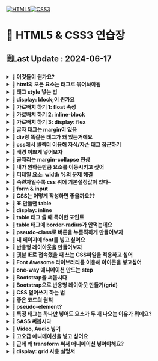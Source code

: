 [![HTML5](https://img.shields.io/badge/HTML5-E34F26?style=for-the-badge&logo=html5&logoColor=white)![CSS3](https://img.shields.io/badge/css3-%231572B6.svg?style=for-the-badge&logo=css3&logoColor=white)](https://github.com/MinSungJe/FrontEnd_Prac)
# 📝 HTML5 & CSS3 연습장
## 🗒️Last Update : 2024-06-17
<details>
<summary><b>🤔 이것들이 뭔가요?</b></summary>

- HTML5
    - 모든 페이지의 기본적인 틀과 내용을 작성하는 언어
    - div로 대표되는 박스로 생각하면 구조 이해가 편할거임
- CSS3
    - HTML5 속 특정 class를 꾸미는 style을 저장하는 언어
    - <code>&lt;link rel="stylesheet" href="main.css"&gt;</code>로 연결

</details>

<details>
<summary><b>🤔 html의 모든 요소는 태그로 묶어놔야됨</b></summary>

- 모든 요소는 태그로 열고 태그로 닫아서 사용함
- h1~h6, p, button, a, img, ul, ol, li 등의 태그가 있음

</details>

<details>
<summary><b>🤔 태그 style 넣는 법</b></summary>

- 태그에다가 style 속성을 넣어도 되고
- 셀렉터로 선택해서 css로 style을 넣어도 됨
- 이렇게 사용할려면 css 연결 필수
- 스타일이 겹치는 상황이면 우선순위가 적용됨: tag -> class(.) -> id(#) -> style 속성 직접넣기
- 일부 스타일은 자동으로 부모 -> 자식으로 inherit 됨

</details>

<details>
<summary><b>🤔 display: block;이 뭔가요</b></summary>

- 가로행을 전부다 차지하도록 하는 스타일 속성
- p, div 등의 태그는 기본적으로 가지고 있음

</details>

<details>
<summary><b>🤔 가로배치 하기 1: float 속성</b></summary>

- <code>float: left;</code> : 붕 띄워서 왼쪽 정렬
- <code>float: right;</code> : 붕 띄워서 오른쪽 정렬
- 이 속성을 사용하면 다음 요소들이 붕 띄워진 요소들 뒤로 이동하게 됨
- 그래서 다음에 오는 요소에 clear: both;를 넣은 태그를 넣어둬야 함 -> float로 발생하는 이상한 현상 해결(float: left는 clear: left로 해결하는 식)
- 공중에 떠 있어서 띄워져 있는 요소 밑으로 margin이 적용되는 등의 문제가 발생하니 ❗<b>가상의 <code>clear: both</code> div박스를 활용</b>해보자

</details>

<details>
<summary><b>🤔 가로배치 하기 2: inline-block</b></summary>

- 가로로 두게 하고 싶다면 <code>display: inline-block</code>을 넣으면 됨
- inline-block: 어울림, 다른거랑 같이 있도록 display 속성을 설정가능
- 주의할 점은 둘 사이에 뭔가를 넣으면 그만큼 간격이 존재한다는 점(공백 제거)
- 사이에 주석기호를 써서 코드를 보기 좋게 바꿀 수 있음
- 혹은 부모에다가 font-size: 0px로 줘서 중간에 있는 요소들이 뭐가 있던간에 크기를 0으로 만들 수 있음
- 심지어 박스 안에다가 뭐 넣어도 틀어짐 -> <code>vertical-align: top;</code>으로 설정해서 해결
    - 그 이유는 글자의 baseline 위쪽에 박스를 채우려하기 때문 -> 마치 박스를 글자처럼 봐버림
- ❗<b>정리: <code>display: inline-block</code>은 자기 크기만큼 자리차지함</b>
    - 공백 제거 필요
    - 주변에 글이 있으면 가끔 이상해짐

</details>

<details>
<summary><b>🤔 가로배치 하기 3: display: flex</b></summary>

- <b>박스들을 감싸는 부모 요소에게 <code>display: flex;</code> 넣으면 배치 끝</b>
- flex 특징
    - table 폭하고 비슷하게 동작: width를 설정하면 무조건 그 크기대로 맞추는게 아니라 맞추려고 "노력"함
    - width 크면 밑으로 보내고 싶을 때는 <code>flex-wrap: wrap;</code> 사용
    - ❗<b>정렬은 justify-content 속성 사용</b>
    - ❗<b>flex 이용 시 세로 배치: <code>flex-direction: row/column;</code> 사용</b>
    - ❗<b>flex 이용 시 상하정렬: align-items 속성 사용</b>
    - ❗<b>특정 박스만 크기를 키우고 싶을 때 배수 적용 가능!!: <code>flex-grow: 숫자;</code></b>
</details>

<details>
<summary><b>🤔 글자 태그는 margin이 있음</b></summary>

- h4, p 등의 글자를 보여주는 태그는 기본 margin이 있음!!
- 기본 margin을 조절해서 사이의 간격을 조절해보자

</details>

<details>
<summary><b>🤔 div랑 똑같은 태그가 왜 있는거에요</b></summary>

- 태그를 살펴보면 div랑 똑같은 기능의 태그가 있음
- nav, footer, section 등.. : 페이지의 구조를 구분하고 더 명확히 하기 위해 사용
- ❗<b>이 구분을 잘 사용한 페이지를 시멘틱하다고 표현한다!!</b>

</details>

<details>
<summary><b>🤔 css에서 셀렉터 이용해 자식/자손 태그 접근하기</b></summary>

- 셀렉터1 셀렉터2: 셀렉터1 안의 모든 셀렉터2에 접근
- 셀렉터1 > 셀렉터2: 셀렉터1 안의 <b>직계자식</b> 셀렉터2에 접근
- 셀렉터1, 셀렉터2: 셀렉터1, 셀렉터2에 둘다 접근(중복 선택 가능)
- (참고) 태그에 class 2개 이상 부여하려면 <code>class="이름1 이름2"</code> 이런식으로 넣으면 됨
- (참고2) 속성값으로 접근할 요소를 고르고 싶다면 <code>셀렉터[속성=속성값]</code> 이런 식으로 입력
- (참고3) 셀렉터1:nth-child(숫자): {숫자}번째 셀렉터1을 선택함
    - 여기서 숫자 말고 even, odd 넣어서 짝수홀수 할 수도 있고 3n+0 이런 식으로 넣어서 3의 배수만 스타일을 줄 수도 있음

</details>

<details>
<summary><b>🤔 배경 이쁘게 넣어보자</b></summary>

- 배경을 이미지로 넣고싶다면 background-image 속성 사용
- 배경이 너무 크다면 background-size 속성 사용
- 이미지는 기본적으로 너무 크다면 반복함 -> background-repeat 속성 사용
- 박스크기에 비해 이미지가 너무 작다면 background-size 속성으로 cover나 contain 지정
- cover를 준 경우 배경의 위치가 마음에 안들 수 있음(왼쪽부터 배경이 채워짐)
    - background-position 속성으로 left/center/right 지정
- background-attachment 같은 속성도 있음
- filter 속성으로 그림에 여러가지 보정(채도, 밝기조정 등)을 입힐 수 있음
- background-image 속성에 url()을 여러 개 지정하면 배경이 겹치게 할 수 있음

</details>

<details>
<summary><b>🤔 골때리는 margin-collapse 현상</b></summary>

- ❗<b>박스 2개의 테두리가 겹치면 margin도 합쳐짐!!! -> margin-collapse</b>
    - 위로 둘이 겹치든, 위아래로 둘이 겹치든 큰걸 우선적으로 적용함
- 해결방법 : 테두리를 안붙게 하면 됨
    - 예를 들어 부모태그에 padding을 넣는다던가 하는 식으로 해결
    
</details>

<details>
<summary><b>🤔 내가 원하는만큼 요소를 이동시키고 싶어</b></summary>

- 내가 원하는 만큼 요소를 이동시키고 싶다면
    - margin을 그만큼 줘서 밑으로 내리던가
    - position 속성을 부여하고 좌표이동을 시키면 됨
- position 부여하면
    - 내 기준점 설정하고 좌표 이동 가능(top, bottom, left, right)
    - 공중에 뜸
- <code>position: relative;</code>: 내 원래 위치를 기준으로 이동하세요~
- <code>position: static;</code>: 좌표이동하지 말아주세요
- <code>position: fixed;</code>: 현재 화면(viewport)이 기준
- <code>position: absolute;</code>: 내 부모 태그 중 position:relative;를 가진 부모 기준

</details>

<details>
<summary><b>🤔 디테일 요소: width %의 문제 해결</b></summary>

- width %를 주면 부모 태그의 %만큼의 크기를 갖게됨
- 문제: PC에서 너무 큼 -> max-width 사용으로 제한주기
- max-width 사용 시(혹은 width) 주의 점: width는 실제 너비가 아니라 content 영역의 너비를 의미함
- ❗<b>해결책: padding과 border를 전부 포함한 것을 width로 설정하라고 명령을 줄 수 있음</b>
    - <code>box-sizing: border-box;</code>
    - 참고로 원래 default는 <code>box-sizing: content-box</code>

</details>

<details>
<summary><b>🤔 숙련자일수록 css 위에 기본설정값이 있다~</b></summary>

- 숙련자들은 CSS 파일 맨 위에 호환성 이슈 해결책부터 첨부하는 경우가 있음
- 이걸 <b>normalize</b>라고 함
- 검색 키워드: normalize.css

</details>

<details>
<summary><b>🤔 form & input</b></summary>

- 사용자의 입력을 받는 태그: form태그 안에 input태그를 넣음
- form태그 속성
    - action = "경로"
    - method = "get", "post"
- input태그 속성
    - type = "text", "checkbox", "submit" 등 input태그 종류
    - value = "미리 채워진 값"
    - placeholder = "배경 글자"
    - name = "인풋 이름"
- input태그의 설명을 쓰기 위해 label 태그를 주로 활용함
    - for = "아이디" 적고 input태그에 id = "아이디" 넣어서 활용
- form태그 안에 input말고도 여러 태그를 넣을 수 있음
    - textarea
    - select태그 안에 option태그들 넣기: 옵션박스
    - button type="submit"

</details>

<details>
<summary><b>🤔 CSS는 어떻게 작성하면 좋을까요??</b></summary>

- 재사용가능하게 class를 만들어보자
    - ex) w-50, w-100 등..
- ❗<b>Object Oriented CSS</b> : 뼈대용 class, 살점용 class를 각각 제작해보자
    - ex1) btn 뼈대 class는 따로 만들고, bg-red / bg-blue
    - ex2) Utility class: f-small, f-mid, f-lg
    - 장점: css양이 줄어들고 유지보수가 편리해짐

</details>

<details>
<summary><b>🤔 표 만들땐 table</b></summary>

- ❗<b>가로 행을 먼저 그리고(tr) 세로 열을 그리면 된다(td)</b>
- 제목용 세로열 만들땐 tr 대신 th
- 제목 행(tr)은 thead에, 일반 행(tr)은 tbody에 넣으면 좋음
- table은 기본적으로 틈이 존재
    - 없애려면 <code>border-collapse: collapse</code>
- 셀 안의 요소 상하정렬: <code>vertical-align: top/bottom/middle</code>
- (참고) 일반 div태그를 이용해 표를 만들 수 있음
    - display: table / display: tabel-row / display: table-cell
</details>

<details>
<summary><b>🤔 display: inline</b></summary>

- ❗<b>항상 옆으로 채워지는 폭과 너비가 없는 요소들</b>
- inline/inline-block 요소 간의 세로 정렬할 때는 vertical-align을 쓸 수 있음
</details>

<details>
<summary><b>🤔 table 태그 쓸 때 특이한 포인트</b></summary>

- 테두리 색상을 밑에만 넣고 싶다면 border-bottom 쓰면 됨
- 셀 블록마다 width를 설정해 줄 수 있음
    - 이 때 하나의 td에 width를 줘도 그 열의 전체 width가 변함
- td 여러개를 합치고 싶다면 colspan 사용 / tr은 rowspan
</details>

<details>
<summary><b>🤔 table 태그에 border-radius가 안먹는데요</b></summary>

- border-collapse 속성을 적용해서 둘이 충돌이 일어나 안먹는 경우임
- 해결방법
    - border-spacing: 0; 사용
        ```css
        table {
        border-collapse : collapse;
        border-spacing : 0;
        }

        (왼쪽위에있는 td) {
        border-top-left-radius : 5px;
        }
        ```
    - 테두리를 가짜로 만들어내는 편법
        ```css
        table {
        border-collapse : collapse;
        border-radius : 7px;
        border-style : hidden;
        box-shadow : 0 0 0 1px #666;
        }
        ```
</details>

<details>
<summary><b>🤔 pseudo-class로 버튼을 누름직하게 만들어보자</b></summary>

- 버튼태그에서 pseudo-class를 이용해 디자인이 가능함
    - cursor 속성: 마우스 갖다댔을 때 마우스의 변화 설정
    - 버튼:hover 셀렉터: 마우스 갖다댔을 때 버튼의 변화 설정하는 pseudo-class
    - 버튼:active 셀렉터: 마우스를 클릭했을 때 버튼의 변화 설정하는 pseudo-class
    - 버튼:focus 셀렉터: 버튼이 focus 됐을 때 버튼의 변화 설정하는 pseudo-class
    - pseudo-class 넣을 땐 순서가 중요함: hover -> focus -> active (hofa)
- a태그에서도 쓰임
    - text-decoration 속성: 링크 꾸미는 요소 설정(none, underline 등)
    - a:link 셀렉터: 방문 전 링크 스타일링
    - a:visited 셀렉터: 방문 후 링크 스타일링
</details>

<details>
<summary><b>🤔 내 페이지에 font를 넣고 싶어요</b></summary>

- 커스텀 폰트 넣는법:
    - css 파일로 가서 내가 준비한 폰트파일을 등록
        ```css
        @font-face {
        font-family: '작명';
        src: url(경로~~~);
        }
        ```
    - 이후 적용할 셀렉터에서 <code>box-sizing: '작명';</code>
- 한글폰트 사이즈는 너무 큼: 1~2개만 쓰자
- 혹은 ttf말고 woff쓰자 -> 웹에서 사용하기 위해 용량을 줄인 폰트임
- font-weight 속성: 폰트의 굵기를 줄 수 있는데 그냥 주면 안이쁨 -> 굵은 폰트를 따로 등록해야됨
- 폰트파일을 호스팅해주는 Google Fonts를 사용해도 됨
- 폰트를 부드럽게 처리하는 안티앨리어싱 해보려면 -> 폰트를 매우조금 돌려주면 됨
    - <code>transform: rotate(0.03deg);</code>
</details>

<details>
<summary><b>🤔 반응형 레이아웃을 만들어보자</b></summary>

- 반응형 레이아웃이란: 창이 작아지거나 모바일 환경에서 보기 좋게 바뀌는 레이아웃
- PC용 레이아웃부터 먼저 만들어서 적용해보자
- 관련 단위
    - vw: 브라우저 폭에 비례
    - vh: 브라우저 높이에 비례
    - rem: 기본 폰트사이즈에 비례(html 태그 폰트사이즈의 10배, 기본값 16px)
    - em: 내 폰트사이즈의 X배
- 반응형 만들려면 넣어야 하는 meta 태그:
    ```html
    <meta name="viewport" content="width=device-width, initial-scale=1.0">
    ```
- ❗<b>CSS파일에 media query문법을 적는다!</b>
    - 추가해주는 개념이므로 CSS 파일 밑에 적자
    - ex) 현재 브라우저 폭이 1200px 이하일 경우 적용할 스타일 적는법
        ```css
        @media screen and (max-width: 1200px) {
            셀렉터1 {
                font-size: 25px;
            }
            셀렉터2 {
                스타일~~~~~
            }
        }
        ```
    - 중복 적용 가능
    - (참고) breakpoint 기준 px값은 다른사람 따라하는걸 권장
        - 1200px / 992px / 768px / 576px
        - 1200px 이하는 태블릿, 768px 이하는 모바일로 디자인하는게 간편함
</details>

<details>
<summary><b>🤔 옛날 IE로 접속했을 때 쓰는 CSS파일을 적용하고 싶어</b></summary>

- 왜 옛날 IE용 CSS를 만들어야 하나?: 지원하지 않는 문법이 있기 때문
    - ex) display: flex; 등
- 옛날 IE용 CSS를 따로 제작 후 link 태그를 하나 더 넣으면 되는데 If문을 사용
    ```html
    <!--[if lt IE 9]>
    <link rel="stylesheet" type="text/css" href="css/ie8.css" />
    <![endif]-->
    ```
- 호환성이 목표라면 IE용 class를 따로 하나 더 만들어주는 것도 good
</details>

<details>
<summary><b>🤔 Font Awesome 라이브러리를 이용해 아이콘을 넣고싶어</b></summary>

- 먼저 Font Awesome 라이브러리를 다운
    - CDN(Content Delivery Network): 다른 웹사이트에서 불러와서 가져다쓰는거
    - 직접 파일 다운
- 스타일링은 글자처럼 가능
</details>

<details>
<summary><b>🤔 one-way 애니메이션 만드는 step</b></summary>

- one-way 애니메이션은 4가지 step이 있음
    1. 시작스타일 만들기
    2. 최종스타일 만들기
    3. 언제 최종스타일로 변하는지(trigger)
    4. transition 줘서 전환효과 주기
- (참고) transition의 전환속도 관련 함수를 조정하기 위해선 transition-timing-function
</details>

<details>
<summary><b>🤔 Bootstrap을 써봅시다</b></summary>

- 사이트 가서 cdn으로 설치(css, js를 연결)
- Bootstrap을 쓰는 이유
    - 부트스트랩 사이트에서 복붙식 개발 가능
        - 거의 뼈대 디자인이므로 css파일로 커스터마이징 가능
    - Utility Class 사용 가능
        - container, mt-5, pb-5, fs-3, text-center, fw-bold 등..
</details>

<details>
<summary><b>🤔 Bootstrap으로 반응형 레이아웃 만들기(grid)</b></summary>

- .row와 .col을 이용하면 균일하게 쪼개기 가능
- 정확한 사이즈인 가로로 쪼개고 싶으면 <code>col-차지할크기</code> (한 줄은 12칸 있음)
- 반응형을 추가하고 싶으면 조건문을 더하면 됨
    - col<b>-md-</b>6 (md 사이즈 이상에서만 6사이즈를 적용해주세요)
    - xl: 1200px / lg: 992px / md: 768px / sm: 576px
- 이를 이용해 @media 문법 없이도 반응형 레이아웃 개발 가능
- Grid Layout만 쓸 수 있는 라이브러리도 제공함
- order-숫자 부착해서 div박스 순서 재배치도 가능
    - 역시 중간에 조건문 추가 가능 ex) order-md-3
- 부트스트랩 반응형 레이아웃을 사용할 때 col 클래스는 여러 개 써도 되고, 모바일 먼저 만드는게 편함
    - 그냥 CSS에서는 맨 마지막에 media query가 들어가므로 PC화면을 먼저 만듦
</details>

<details>
<summary><b>🤔 CSS 덮어쓰기 하는 법</b></summary>

- 세 가지 방법 중 하나로 써보자
    - 그냥 같은 클래스명 하단에 쓰기
        - 같은 이름인데 더 밑에 있으면 그 스타일을 적용함
        - html 내 css 선언도 더 밑에 해두면 그 css의 내용을 적용함
        - @media 문법을 하단에 작성해야 되는 이유
    - 우선순위 높이기
        - ex) class 대신 id나 html내 style속성을 넣어버리기
        - ❗<b>주어진 스타일 옆에 !important를 넣으면 무조건 적용시켜줌(만점짜리)</b>
    - specificity 높이기
        - 특정적으로 열심히 셀렉터 써서 찝은 경우는 우선순위가 부여됨
            - ex) .container .test 는 .test보다 우선순위가 크다
            - ex) p.container는 .container보다 우선순위가 크다
        - 셀렉터가 복잡하면 미래에 덮어쓰기 힘들어짐
            - 평소에 스타일을 하나만 써서 쓰는게 좋다
- Bootstrap 사용 시에는 덮어쓰기 보다는 class 추가하는게 흔함
    - 내 css파일을 부트스트랩 cdn보다 더 아래에 선언해주자
</details>

<details>
<summary><b>🤔 좋은 코드의 원칙</b></summary>

- 나중에 수정/관리가 쉬운가?
- 확장성이 좋은가? (재활용 가능한지, 확장해서 다른 class 만들기 쉬운지)
</details>

<details>
<summary><b>🤔 pseudo-element?</b></summary>

- (참고) :pseudo-class / ::pseudo-element
- pseudo-class: 다른 상태일 때 스타일링, 콜론 하나
- pseudo-element: 내부의 일부분만 스타일 줄때, 콜론 두개
- ::first-letter, ::first-line 등..
- 그나마 자주 사용하는거
    - ::after -> 내부 맨 뒤에 뭔가 추가할 때
    - ::before -> 내부 맨 앞에 뭔가 추가할 때
    - content 속성으로 내용 추가 가능
- 숨겨진 요소(Shadow DOM) 스타일줄때도 ::사용함
</details>

<details>
<summary><b>🤔 특정 태그는 하나만 넣어도 요소가 두 개 나오는 이유가 뭐에요? </b></summary>

- ex) input[type=file]태그는 하나만 넣어도 버튼과 span태그가 생성됨
- 이렇게 자동으로 만들어진 요소들은 숨겨짐: Shadow DOM라 함
- 그렇다면 이렇게 생성된 shadow DOM에 스타일링을 하고싶다면?
    - pseudo-element(내부 일부만 스타일주고 싶을 때 씀) 사용
    - shadow DOM 보기 설정을 한 뒤 해당 요소에 있는 pseudo 확인 후 pseudo-element 스타일 주면 됨
    - user agent stylesheet(브라우저 기본 스타일)에서 셀렉터 살짝 따와도 됨
        - ❗<b>user agenet stylesheet가 있다면 수정이 안될 수 있음</b> -> 상위에 <code>apperance: none;</code>을 넣어야 함(기본 스타일 입히기 말아주세요)
    - pseudo에서 맨 처음 들어가는 요소 설명
        - -webkit- : 크롬, 사파리, Edge에서 적용되는 스타일
        - -moz- : Firefox에서만 적용
        - -ms-: IE에서만 적용
</details>

<details>
<summary><b>🤔 SASS 써봅시다</b></summary>

- SCSS랑 SASS는 중간에 중괄호 넣냐(SCSS) 탭키 넣냐(SASS) 차이밖에 없음
- 직접 써봅시다
    - ❗<b>웹브라우저는 CSS만 알지 SCSS/SASS같은거 모름 -> SCSS/SASS를 CSS로 변환해주는 변환기를 돌려서 넣어줘야 함</b>
- .map 파일의 용도: 크롬 개발자도구 디버깅용 -> 크롬에서 css가 아니라 scss 파일로 분석해줌
- ❗<b>SCSS, SASS 왜쓰는데요?</b>
    - CSS에는 없는 프로그래밍스러운 문법 존재함 -> 반복적인 부분 쉽게 처리 가능
    - 변수문법을 사용함: 어려운 단어를 사용하거나, 규칙적인 스타일 만들 때 사용
        ```scss
        $main-color: #fe8e03;
        $basic-size: 16px;

        .background {
            background: $main-color;
            font-size: $basic-size - 2px; /* 사칙 연산 바로 가능 */
        }

        .box {
            color: $main-color;
            font-size: $basic-size / 2px; /* 곱셈 나눗셈은 정수연산 */
        }
        ```
        - 사실 CSS에서도 변수 문법, 사칙 연산 사용 가능
            ```css
            :root {
            --css-color: red;
            }

            .background {
            background: var(--main-color);
            width: calc(40% - 20px);
            }
            ```
    - nesting 문법 사용 가능 -> 관련있는 class들 묶을 때 좋음
        ```scss
        .main-bg {
            width: 100px;
            h4 {
                font-size: 16px;
            }

            button {
                color: red;
            }
        }
        ```
    - @extend 문법 사용 가능 -> <code>%임시클래스명</code>으로 임시클래스를 만들고 <code>@extend %임시클래스명</code>
        ```scss
        %btn {
            width: 100px;
            height: 100px;
            padding: 20px;
        }

        .btn-green {
            @extend %btn;
            color: green;
        }
        .btn-red {
            @extend %btn;
            color: red;
        }
        .btn-blue {
            @extend %btn;
            color: blue;
        }
        ```
        - 임시 클래스는 단독으로 컴파일되지 않음 -> 다른 클래스에 종속되어있음
        - 다른 메인 클래스도 @extend 가능
    - @mixin 문법 사용 가능 -> 함수 기능! @mixin 문법의 $파라미터는 긴 코드를 가변적으로 만들 때 씀 / 넣을 땐 @include
        - 글자 중간에 $변수나 $파라미터 넣을 땐 <code>#{$변수명}</code>
        ```scss
        @mixin 폰트스타일($구멍, $구멍2) {
            font-size: $구멍;
            #{ $구멍2 }: -1px;
        }
        h2 {
            @include 폰트스타일(30px, letter-spacing)
        }
        ```
    - @use 문법 사용 가능 -> <code>@use '파일경로';</code>
        - CSS 기본 문법에도 @import 있음
        - @use로 가져온 scss 안의 변수나 mixin은 갖다 쓸 수 있음
            - 변수 갖다쓰기: <code>파일명.$변수</code>
            - mixin 갖다쓰기: <code>파일명.mixin이름()</code>
    - function, if, for 이런 것도 있음
    - (참고) scss 파일이름 앞에 _(언더바) 넣으면 css로 자동변환하지 않음
</details>

<details>
<summary><b>🤔 Video, Audio 넣기</b></summary>

- Video 넣는 법
    ```html
    <video controls autoplay muted loop poster="썸네일경로" preload="metadata">
        <source src="비디오파일경로">
    </video>
    ```
    - controls를 넣어야 실행버튼이 생김
    - 나머지는 보면 알듯
- Audio 넣는 법
    ```html
    <audio controls muted loop preload="metadata">
        <source src="오디오파일경로">
    </audio>
    ```
- Video 배경처럼 넣는 법
    ```html
    <div class="video-box">
    <video class="video-container" autoplay muted loop>
        <source src="img/bridge.mp4" type="video/mp4">
    </video>
    <h3 class="video-title">Buy Our Shoes!</h3>
    </div>
    ```
    ```css
    .video-box {
    height: 500px;
    width: 100%;
    overflow: hidden;
    position: relative;
    }

    .video-container {
    position: absolute;
    width : 100%;
    top: 50%;
    left: 50%;
    transform : translate(-50%,-50%);
    z-index: -1;
    }
    ```
</details>

<details>
<summary><b>🤔 고오급 애니메이션을 넣고 싶어요</b></summary>

- ❗<b>@keyframes</b> 사용!
    - 애니메이션이 실행되는 시기를 결정해서 애니메이션 넣기 가능
    1. 우선 @keyframes를 정의
        ```css
        @keyframes 움찔움찔{
        0% {
            transform : translateX(0px); /* 애니메이션이 0%만큼 동작시 */
        }
        50% {
            transform : translateX(-20px); /* 애니메이션이 50%만큼 동작시 */
        }
        100% {
            transform : translateX(20px); /* 애니메이션이 100%만큼 동작시 */
        }
        }
        ```
    2. 이후 넣고 싶은 곳에 keyframes를 첨부
        ```css
        .box:hover {
        animation-name : 움찔움찔;
        animation-duration : 1s;
        }
        ```
    3. 세부조정은 다음과 같이
        ```css
        .box:hover {
        animation-name : 움찔움찔;
        animation-duration : 1s;
        animation-timing-function : linear; /*베지어 주기*/
        animation-delay : 1s; /*시작 전 딜레이*/
        animation-iteration-count : 3; /*몇회 반복할것인가*/
        animation-play-state : paused;  /*애니메이션을 멈추고 싶은 경우 자바스크립트로 이거 조정*/
        animation-fill-mode: forwards;  /*애니메이션 끝난 후에 원상복구 하지말고 정지*/
        }
        ```
- 애니메이션 성능을 잡을 수 있는 방법에는 여러 가지가 있음
    1. will-change 쓰기
        - 바뀔 내용을 미리 렌더링해주는 속성임
        - 이상하게 많이 쓰면 브라우저 자체가 더 느려질 수 있음
        ```css
        .box {
        will-change: transform;
        } 
        ```
    2. 하드웨어 가속
        - translate3d를 쓰면 3D 이동도 가능한데 이때 GPU를 사용함
        - CPU보다 GPU가 처리속도가 빠름
        ```css
        .box {
        transform: translate3d(0, 0, 0);
        }
        ```
</details>

<details>
<summary><b>🤔 근데 왜 transform 써서 애니메이션 넣어야해요?</b></summary>

- 웹브라우저는 html css를 2D 그래픽으로 바꿔주는 간단한 프로그램임
- 그래픽 바꿀 때 순서는 다음과 같음
    1. Render Tree 만들기
    2. Layout 잡기
    3. Paint 하기
    4. Composite 처리
- layout이 바뀌면(margin, width 이런거) layout부터 다시 잡아야함
- 하지만 transform, opacity는 Composite 처리에 속하기 때문에 굳이 윗단계를 렌더링 안해도 됨 -> 더 빠르게 동작함!
</details>

<details>
<summary><b>🤔 display: grid 사용 설명서</b></summary>

- Edge 포함 기타 최신 브라우저에서 사용가능한 속성
- 부모 div에 display: grid를 넣으면 자식 div는 전부 격자처럼 진열됨
    - grid-template-columns는 격자의 열 너비와 갯수를 설정
    - grid-template-rows는 격자의 행 높이와 갯수를 설정
    - fr: 몇 배만큼 차지할지 나타내는 단위 값
        ```html
        <div class="grid-container">
            <div class="grid-nav">헤더</div>
            <div class="grid-sidebar">사이드바</div>
            <div></div>
            <div></div>
            <div></div>
            <div></div>
            <div></div>
            <div></div>
            <div></div>
            <div></div>
        </div>
        ```
        ```css
        .grid-container {
        display: grid;
        grid-template-columns: 1fr 1fr 1fr 1fr;
        grid-template-rows: 100px 100px 100px;
        grid-gap: 10px;
        }
        ```
- Grid로 레이아웃 만드는 법은 2가지가 있음
    1. 자식 div 높이와 폭을 조정하기
        ```css
        .grid-nav {
        grid-column : 1 / 4; /* 1~4까지 차지해주세요~ */
        grid-row : 2 / 4; /* 2~4까지 차지해주세요~ */
        }
        ```
    2. 자식에게 이름지어주고 부모가 배치하기
        ```css
        /* 자식에게 이름 짓는 법: grid-area 속성 */
        .grid-nav {
        grid-area: 헤더;
        }

        .grid-sidebar {
        grid-area: 사이드;
        }
        ```
        ```css
        /* 그 다음 부모에게 grid-template-areas 속성을 추가 */
        .grid-container {
        display: grid;
        grid-template-columns: 1fr 1fr 1fr 1fr;
        grid-template-rows: 100px 100px 100px;
        grid-gap: 10px;
        grid-template-areas: 
            "헤더 헤더 헤더 헤더"
            "사이드 사이드 . ."
            "사이드 사이드 . ."
        }
        ```
</details>